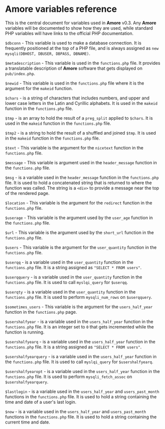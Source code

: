# **Amore** variables reference

This is the central document for variables used in **Amore** v0.3. Any **Amore** variables will be documented to show how they are used, while standard PHP variables will have links to the official PHP documentation.

`$dbconn` - This variable is used to make a database connection. It is frequently positioned at the top of a PHP file, and is always assigned as `new mysqli(DBHOST, DBUSER, DBPASS, DBNAME)`.

`$metadescription` - This variable is used in the `functions.php` file. It provides a translatable description of **Amore** software that gets displayed on `pub/index.php`.

`$newid` - This variable is used in the `functions.php` file where it is the argument for the `makeid` function.

`$chars` - is a string of characters that includes numbers, and upper and lower case letters in the Latin and Cyrillic alphabets. It is used in the `makeid` function in the `functions.php` file.

`$tmp` - is an array to hold the result of a `preg_split` applied to `$chars`. It is used in the `makeid` function in the `functions.php` file.

`$tmp2` - is a string to hold the result of a shuffled and joined `$tmp`. It is used in the `makeid` function in the `functions.php` file.

`$text` - This variable is the argument for the `nicetext` function in the `functions.php` file.

`$message` - This variable is argument used in the `header_message` function in the `functions.php` file.

`$msg` - is a variable used in the `header_message` function in the `functions.php` file. It is used to hold a concatenated string that is returned to where the function was called. The string is a `<div>` to provide a message near the top of the rendered page.

`$location` - This variable is the argument for the `redirect` function in the `functions.php` file.

`$userage` - This variable is the argument used by the `user_age` function in the `functions.php` file.

`$url` - This variable is the argument used by the `short_url` function in the `functions.php` file.

`$users` - This variable is the argument for the `user_quantity` function in the `functions.php` file.

`$userqq` - is a variable used in the `user_quantity` function in the `functions.php` file. It is a string assigned as `"SELECT * FROM users"`.

`$userqquery` - is a variable used in the `user_quantity` function in the `functions.php` file. It is used to call `myslqi_query` for `$userqq`.

`$userqty` - is a variable used in the `user_quantity` function in the `functions.php` file. It is used to perform `mysqli_num_rows` on `$userqquery`.

`$sometimes_users` - This variable is the argument for the `users_half_year` function in the `functions.php` page.

`$usershalfyear` - is a variable used in the `users_half_year` function in the `functions.php` file. It is an integer set to `0` that gets incremented while the function is running.

`$usershalfyearq` - is a variable used in the `users_half_year` function in the `functions.php` file. It is a string assigned as `"SELECT * FROM users"`.

`$usershalfyearquery` - is a variable used in the `users_half_year` function in the `functions.php` file. It is used to call `myslqi_query` for `$usershalfyearq`.

`$usershalfyearopt` - is a variable used in the `users_half_year` function in the `functions.php` file. It is used to perform `mysqli_fetch_assoc` on `$usershalfyearquery`.

`$lastlogin` - is a variable used in the `users_half_year` and `users_past_month` functions in the `functions.php` file. It is used to hold a string containing the time and date of a user's last login.

`$now` - is a variable used in the `users_half_year` and `users_past_month` functions in the `functions.php` file. It is used to hold a string containing the current time and date.
